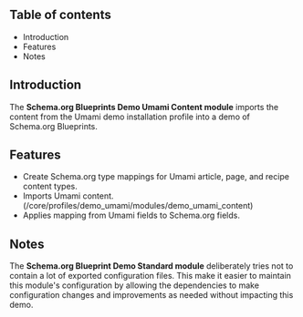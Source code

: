 Table of contents
-----------------

* Introduction
* Features
* Notes


Introduction
------------

The **Schema.org Blueprints Demo Umami Content module** imports the content from the 
Umami demo installation profile into a demo of Schema.org Blueprints.


Features
--------

- Create Schema.org type mappings for Umami article, page, and recipe 
  content types.
- Imports Umami content. 
  (/core/profiles/demo_umami/modules/demo_umami_content)
- Applies mapping from Umami fields to Schema.org fields.


Notes
-----

The **Schema.org Blueprint Demo Standard module** deliberately tries not to contain
a lot of exported configuration files. This make it easier to maintain this 
module's configuration by allowing the dependencies to make configuration 
changes and improvements as needed without impacting this demo.
